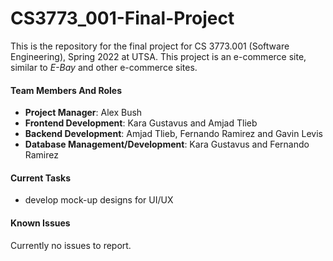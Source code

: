 # CS3773_001-Final-Project
This is the repository for the final project for CS 3773.001 (Software Engineering), Spring 2022 at UTSA. This project is an e-commerce site, similar to *E-Bay* and other e-commerce sites.

#### Team Members And Roles ####
- **Project Manager**: Alex Bush
- **Frontend Development**: Kara Gustavus and Amjad Tlieb
- **Backend Development**: Amjad Tlieb, Fernando Ramirez and Gavin Levis
- **Database Management/Development**: Kara Gustavus and Fernando Ramirez

#### Current Tasks ####
- develop mock-up designs for UI/UX

#### Known Issues ####
Currently no issues to report.
